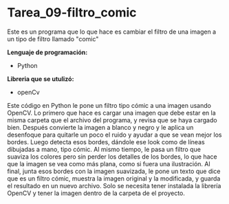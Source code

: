# Tarea_09-filtro_comic
Este es un programa que lo que hace es cambiar el filtro de una imagen a un tipo de filtro llamado "comic"

**Lenguaje de programación:**
- Python

**Libreria que se utulizó:**
- openCv

Este código en Python le pone un filtro tipo cómic a una imagen usando OpenCV. Lo primero que hace es cargar una imagen que debe estar en la misma carpeta que el archivo del programa, y revisa que se haya cargado bien. Después convierte la imagen a blanco y negro y le aplica un desenfoque para quitarle un poco el ruido y ayudar a que se vean mejor los bordes. Luego detecta esos bordes, dándole ese look como de líneas dibujadas a mano, tipo cómic. Al mismo tiempo, le pasa un filtro que suaviza los colores pero sin perder los detalles de los bordes, lo que hace que la imagen se vea como más plana, como si fuera una ilustración. Al final, junta esos bordes con la imagen suavizada, le pone un texto que dice que es un filtro cómic, muestra la imagen original y la modificada, y guarda el resultado en un nuevo archivo. Solo se necesita tener instalada la librería OpenCV y tener la imagen dentro de la carpeta de el proyecto.
